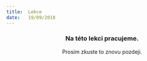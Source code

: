 ```yaml
---
title:  Lekce
date:   19/09/2018
---
```


### <center>Na této lekci pracujeme.</center>
<center>Prosim zkuste to znovu pozdeji.</center>